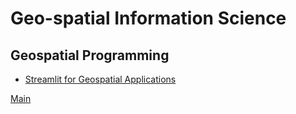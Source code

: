 # Geo-spatial Information Science

## Geospatial Programming

- [Streamlit for Geospatial Applications](https://app-maps-ffsarncbmy7yjg69czcu3b.streamlit.app/)

[Main](../README.md)
